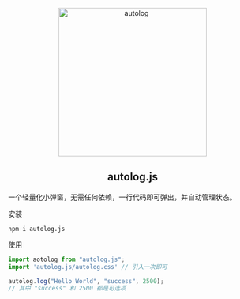 <p align="center">
  <a target="_blank" href="#">
  <img alt="autolog" src="https://raw.githubusercontent.com/Larryzhu-dev/autolog.js/main//autolog.svg" width="300">
  </a>
</p>

<p align="center">
  <h2 align="center">autolog.js</h2>
</p>

一个轻量化小弹窗，无需任何依赖，一行代码即可弹出，并自动管理状态。

安装

```shell
npm i autolog.js
```

使用

```js
import aotolog from "autolog.js";
import 'autolog.js/autolog.css' // 引入一次即可

autolog.log("Hello World", "success", 2500);
// 其中 "success" 和 2500 都是可选项
```
